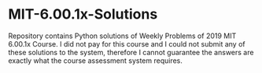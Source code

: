 # MIT-6.00.1x-Solutions
Repository contains Python solutions of Weekly Problems of 2019 MIT 6.00.1x Course.
I did not pay for this course and I could not submit any of these solutions to the system, therefore I cannot guarantee the answers are exactly what the course assessment system requires.
